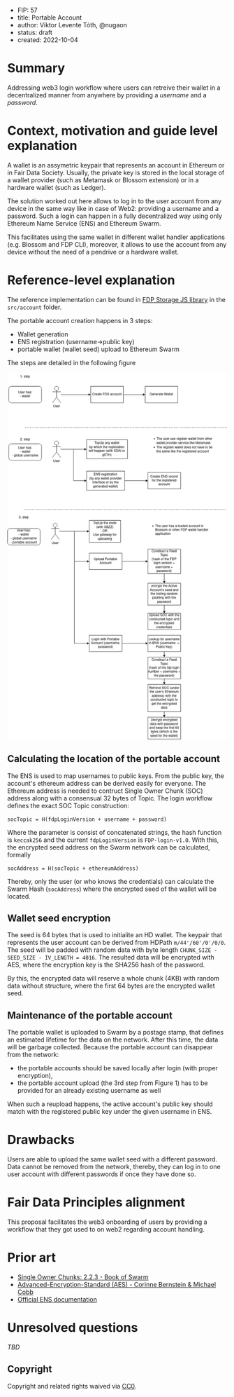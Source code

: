 - FIP: 57
- title: Portable Account
- author: Viktor Levente Tóth, @nugaon
- status: draft
- created: 2022-10-04

# Summary
Addressing web3 login workflow where users can retreive their wallet in a decentralized manner from anywhere by providing a _username_ and a _password_.

# Context, motivation and guide level explanation
A wallet is an assymetric keypair that represents an account in Ethereum or in Fair Data Society.
Usually, the private key is stored in the local storage of a wallet provider (such as Metamask or Blossom extension) or in a hardware wallet (such as Ledger).

The solution worked out here allows to log in to the user account from any device in the same way like in case of Web2: providing a username and a password.
Such a login can happen in a fully decentralized way using only Ethereum Name Service (ENS) and Ethereum Swarm.

This facilitates using the same wallet in different wallet handler applications (e.g. Blossom and FDP CLI), moreover, it allows to use the account from any device without the need of a pendrive or a hardware wallet.

# Reference-level explanation
The reference implementation can be found in [FDP Storage JS library](https://github.com/fairDataSociety/fdp-storage) in the `src/account` folder.

The portable account creation happens in 3 steps:
- Wallet generation
- ENS registration (username->public key)
- portable wallet (wallet seed) upload to Ethereum Swarm

The steps are detailed in the following figure

![FDS Account](../resources/fds-account.png)

## Calculating the location of the portable account
The ENS is used to map usernames to public keys. From the public key, the account's ethereum address can be derived easily for everyone.
The Ethereum address is needed to contruct Single Owner Chunk (SOC) address along with a consensual 32 bytes of Topic.
The login workflow defines the exact SOC Topic construction:

```
socTopic = H(fdpLoginVersion + username + password)
```

Where the parameter is consist of concatenated strings, the hash function is `keccak256` and the current `fdpLoginVersion` is `FDP-login-v1.0`.
With this, the encrypted seed address on the Swarm network can be calculated, formally

```
socAddress = H(socTopic + ethereumAddress)
```

Thereby, only the user (or who knows the credentials) can calculate the Swarm Hash (`socAddress`) where the encrypted seed of the wallet will be located.

## Wallet seed encryption
The seed is 64 bytes that is used to initialite an HD wallet. The keypair that represents the user account can be derived from HDPath `m/44'/60'/0'/0/0`.
The seed will be padded with random data with byte length `CHUNK_SIZE - SEED_SIZE - IV_LENGTH = 4016`.
The resulted data will be encrypted with AES, where the encryption key is the SHA256 hash of the password.

By this, the encrypted data will reserve a whole chunk (4KB) with random data without structure, where the first 64 bytes are the encrypted wallet seed.

## Maintenance of the portable account
The portable wallet is uploaded to Swarm by a postage stamp, that defines an estimated lifetime for the data on the network. 
After this time, the data will be garbage collected.
Because the portable account can disappear from the network:
- the portable accounts should be saved locally after login (with proper encryption),
- the portable account upload (the 3rd step from Figure 1) has to be provided for an already existing username as well

When such a reupload happens, the active account's public key should match with the registered public key under the given username in ENS.

# Drawbacks
Users are able to upload the same wallet seed with a different password. Data cannot be removed from the network, thereby, they can log in to one user account with different passwords if once they have done so.

# Fair Data Principles alignment
This proposal facilitates the web3 onboarding of users by providing a workflow that they got used to on web2 regarding account handling.

# Prior art
- [Single Owner Chunks: 2.2.3 - Book of Swarm](https://www.ethswarm.org/The-Book-of-Swarm.pdf)
- [Advanced-Encryption-Standard (AES) - Corinne Bernstein & Michael Cobb](https://www.techtarget.com/searchsecurity/definition/Advanced-Encryption-Standard)
- [Official ENS documentation](https://docs.ens.domains/)

# Unresolved questions
_TBD_

## Copyright

Copyright and related rights waived via [CC0](https://creativecommons.org/publicdomain/zero/1.0/).
